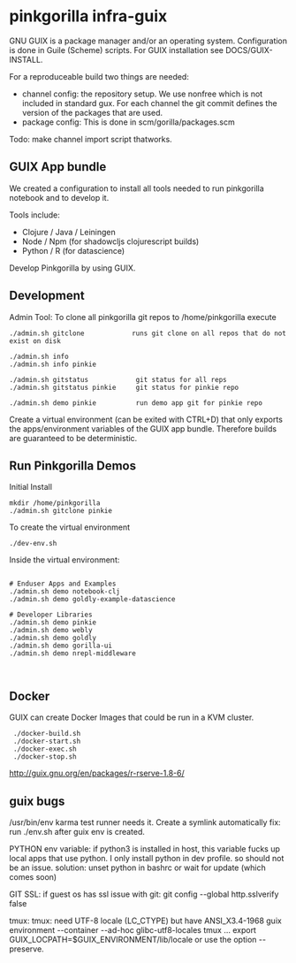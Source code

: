 # pinkgorilla infra-guix

GNU GUIX is a package manager and/or an operating system.
Configuration is done in Guile (Scheme) scripts.
For GUIX installation see DOCS/GUIX-INSTALL.

For a reproduceable build two things are needed:
- channel config: the repository setup. We use nonfree which is
not included in standard gux. For each channel the git commit 
defines the version of the packages that are used.
- package config: This is done in scm/gorilla/packages.scm
  
Todo: make channel import script thatworks.

## GUIX App bundle

We created a configuration to install all tools needed to 
run pinkgorilla notebook and to develop it.

Tools include:
- Clojure / Java / Leiningen 
- Node / Npm (for shadowcljs clojurescript builds)
- Python / R (for datascience)

Develop Pinkgorilla by using GUIX.

## Development

Admin Tool: To clone all pinkgorilla git repos to /home/pinkgorilla execute

```
./admin.sh gitclone            runs git clone on all repos that do not exist on disk

./admin.sh info 
./admin.sh info pinkie

./admin.sh gitstatus            git status for all reps
./admin.sh gitstatus pinkie     git status for pinkie repo

./admin.sh demo pinkie          run demo app git for pinkie repo
```

Create a virtual environment (can be exited with CTRL+D)
that only exports the apps/environment variables of the GUIX app bundle.
Therefore builds are guaranteed to be deterministic.

## Run Pinkgorilla Demos

Initial Install
```
mkdir /home/pinkgorilla
./admin.sh gitclone pinkie
```

To create the virtual environment
```
./dev-env.sh 

```

Inside the virtual environment:
```

# Enduser Apps and Examples
./admin.sh demo notebook-clj  
./admin.sh demo goldly-example-datascience 

# Developer Libraries
./admin.sh demo pinkie
./admin.sh demo webly
./admin.sh demo goldly
./admin.sh demo gorilla-ui
./admin.sh demo nrepl-middleware
          
          
```


## Docker 

GUIX can create Docker Images that could be run in a KVM cluster.

```
 ./docker-build.sh
 ./docker-start.sh
 ./docker-exec.sh
 ./docker-stop.sh
```

http://guix.gnu.org/en/packages/r-rserve-1.8-6/



## guix bugs

/usr/bin/env
karma test runner needs it. Create a symlink automatically
fix: run ./env.sh after guix env is created.


PYTHON env variable: if python3 is installed in host, this variable
fucks up local apps that use python. I only install python in dev 
profile. so should not be an issue. solution: unset python in bashrc
or wait for update (which comes soon)


GIT SSL: if guest os has ssl issue with git:
git config --global http.sslverify false


tmux:
tmux: need UTF-8 locale (LC_CTYPE) but have ANSI_X3.4-1968
guix environment --container --ad-hoc glibc-utf8-locales tmux …
export GUIX_LOCPATH=$GUIX_ENVIRONMENT/lib/locale
or use the option --preserve.